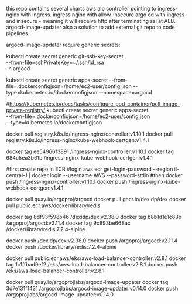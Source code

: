 this repo contains several charts
aws alb controller pointing to ingress-nginx with ingress.
ingress nginx with allow-insecure
argo cd with ingress and insecure - meaning it will receive http after terminating ssl at ALB.
argocd-image-updater
also a solution to add external git repo to code pipelines.

argocd-image-updater require generic secrets:

kubectl create secret generic git-ssh-key-secret \
    --from-file=sshPrivateKey=~/.ssh/id_rsa \
    -n argocd

kubectl create secret generic apps-secret     --from-file=.dockerconfigjson=/home/ec2-user/config.json     --type=kubernetes.io/dockerconfigjson   --namespace=argocd


#https://kubernetes.io/docs/tasks/configure-pod-container/pull-image-private-registry/
kubectl create secret generic apps-secret \
    --from-file=.dockerconfigjson=/home/ec2-user/config.json \
    --type=kubernetes.io/dockerconfigjson















docker pull registry.k8s.io/ingress-nginx/controller:v1.10.1
docker pull registry.k8s.io/ingress-nginx/kube-webhook-certgen:v1.4.1


docker tag ee54966f3891 <your-private-registry>/ingress-nginx-controller:v1.10.1
docker tag 684c5ea3b61b <your-private-registry>/ingress-nginx-kube-webhook-certgen:v1.4.1

#first create repo in ECR
#login
aws ecr get-login-password --region il-central-1 | docker login --username AWS --password-stdin <your-private-registry>
#then
docker push <your-private-registry>/ingress-nginx-controller:v1.10.1
docker push <your-private-registry>/ingress-nginx-kube-webhook-certgen:v1.4.1




docker pull quay.io/argoproj/argocd
docker pull ghcr.io/dexidp/dex
docker pull public.ecr.aws/docker/library/redis

docker tag 8df93f598b46 <your-private-registry>/dexidp/dex:v2.38.0
docker tag b8b1d1e1c83b <your-private-registry>/argoproj/argocd:v2.11.4
docker tag 9c893be668ac <your-private-registry>/docker/library/redis:7.2.4-alpine

docker push <your-private-registry>/dexidp/dex:v2.38.0
docker push <your-private-registry>/argoproj/argocd:v2.11.4
docker push <your-private-registry>/docker/library/redis:7.2.4-alpine


docker pull public.ecr.aws/eks/aws-load-balancer-controller:v2.8.1
docker tag 1c1ffbad9ef2 <your-private-registry>/eks/aws-load-balancer-controller:v2.8.1
docker push <your-private-registry>/eks/aws-load-balancer-controller:v2.8.1



docker pull quay.io/argoprojlabs/argocd-image-updater
docker tag 3d7e131f1431 <your-private-registry>/argoprojlabs/argocd-image-updater:v0.14.0
docker push <your-private-registry>/argoprojlabs/argocd-image-updater:v0.14.0
